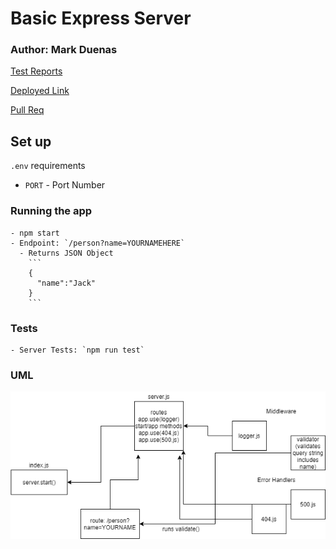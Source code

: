 # Basic Express Server

### Author: Mark Duenas

[Test Reports](https://github.com/MarkDuenas/basic-express-server/actions)

[Deployed Link](https://basic-express-md.herokuapp.com/)

[Pull Req](https://github.com/MarkDuenas/basic-express-server/pull/2)


## Set up

`.env` requirements
  - `PORT` - Port Number

  ### Running the app
    - npm start
    - Endpoint: `/person?name=YOURNAMEHERE`
      - Returns JSON Object
        ```
        {
          "name":"Jack"
        }
        ```
  ### Tests
    - Server Tests: `npm run test`
  
  ### UML
  ![LAB02](./lab02.png)
